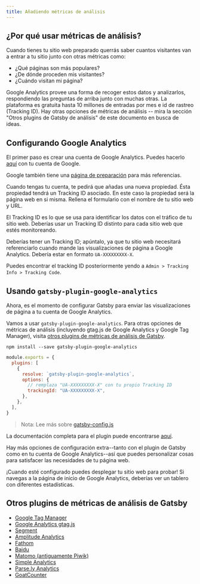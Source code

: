 ```yaml
---
title: Añadiendo métricas de análisis
---
```


## ¿Por qué usar métricas de análisis?

Cuando tienes tu sitio web preparado querrás saber cuantos visitantes van a entrar a tu sitio junto con otras métricas como:

- ¿Qué páginas son más populares?
- ¿De dónde proceden mis visitantes?
- ¿Cuándo visitan mi página?

Google Analytics provee una forma de recoger estos datos y analizarlos, respondiendo las preguntas de arriba junto con muchas otras. La plataforma es gratuita hasta 10 millones de entradas por mes e id de rastreo (Tracking ID). Hay otras opciones de métricas de análisis -- mira la sección "Otros plugins de Gatsby de análisis" de este documento en busca de ideas.

## Configurando Google Analytics

El primer paso es crear una cuenta de Google Analytics. Puedes hacerlo [aquí](https://analytics.google.com/) con tu cuenta de Google.

Google también tiene una [página de preparación](https://support.google.com/analytics/answer/1008015?hl=en) para más referencias.

Cuando tengas tu cuenta, te pedirá que añadas una nueva propiedad. Ésta propiedad tendrá un Tracking ID asociado. En este caso la propiedad será la página web en si misma. Rellena el formulario con el nombre de tu sitio web y URL.

El Tracking ID  es lo que se usa para identificar los datos con el tráfico de tu sitio web. Deberías usar un Tracking ID distinto para cada sitio web que estés monitoreando.

Deberías tener un Tracking ID; apúntalo, ya que tu sitio web necesitará referenciarlo cuando mande las visualizaciones de página a Google Analytics. Debería estar en formato `UA-XXXXXXXXX-X`.

Puedes encontrar el tracking ID posteriormente yendo a `Admin > Tracking Info > Tracking Code`.

## Usando `gatsby-plugin-google-analytics`

Ahora, es el momento de configurar Gatsby para enviar las visualizaciones de página a tu cuenta de Google Analytics.

Vamos a usar `gatsby-plugin-google-analytics`. Para otras opciones de métricas de análisis (incluyendo gtag.js de Google Analytics y Google Tag Manager), visita [otros plugins de métricas de análisis de Gatsby](#other-gatsby-analytics-plugins).

```shell
npm install --save gatsby-plugin-google-analytics
```

```js:title=gatsby-config.js
module.exports = {
  plugins: [
    {
      resolve: `gatsby-plugin-google-analytics`,
      options: {
        // remplaza "UA-XXXXXXXXX-X" con tu propio Tracking ID
        trackingId: "UA-XXXXXXXXX-X",
      },
    },
  ],
}
```

> Nota: Lee más sobre [gatsby-config.js](/docs/gatsby-config/)

La documentación completa para el plugin puede encontrarse [aquí](/packages/gatsby-plugin-google-analytics/).

Hay más opciones de configuración extra--tanto con el plugin de Gatsby como en tu cuenta de Google Analytics--así que puedes personalizar cosas para satisfacer las necesidades de tu página web.

¡Cuando esté configurado puedes desplegar tu sitio web para probar! Si navegas a la página de inicio de Google Analytics, deberías ver un tablero con diferentes estadísticas.

## Otros plugins de métricas de análisis de Gatsby

- [Google Tag Manager](/packages/gatsby-plugin-google-tagmanager/)
- [Google Analytics gtag.js](/packages/gatsby-plugin-gtag/)
- [Segment](/packages/gatsby-plugin-segment-js)
- [Amplitude Analytics](/packages/gatsby-plugin-amplitude-analytics)
- [Fathom](/packages/gatsby-plugin-fathom/)
- [Baidu](/packages/gatsby-plugin-baidu-analytics/)
- [Matomo (antiguamente Piwik)](/packages/gatsby-plugin-matomo/)
- [Simple Analytics](/packages/gatsby-plugin-simple-analytics)
- [Parse.ly Analytics](/packages/gatsby-plugin-parsely-analytics/)
- [GoatCounter](/packages/gatsby-plugin-goatcounter/)
